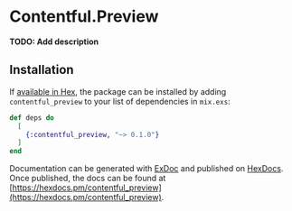 # Contentful.Preview

**TODO: Add description**

## Installation

If [available in Hex](https://hex.pm/docs/publish), the package can be installed
by adding `contentful_preview` to your list of dependencies in `mix.exs`:

```elixir
def deps do
  [
    {:contentful_preview, "~> 0.1.0"}
  ]
end
```

Documentation can be generated with [ExDoc](https://github.com/elixir-lang/ex_doc)
and published on [HexDocs](https://hexdocs.pm). Once published, the docs can
be found at [https://hexdocs.pm/contentful_preview](https://hexdocs.pm/contentful_preview).

